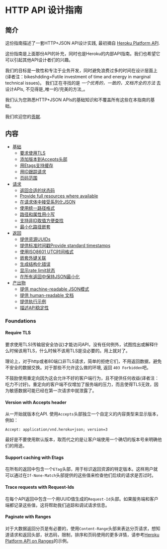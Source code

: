# HTTP API 设计指南

## 简介

这份指南描述了一套HTTP+JSON API设计实践, 最初摘自 [Heroku Platform API](https://devcenter.heroku.com/articles/platform-api-reference).

这份指南是上面那份API的补充，同时也是Heroku的内部API指南。我们也希望它可以引起其他API设计者们的兴趣。

我们的目标是一致性和专注于业务开发，同时避免浪费过多的时间在设计层面上(译者注：bikeshdding=Futile investment of time and energy in marginal technical issues)。 我们正在寻找的是 _一个优秀的，一致的，文档齐全的方法_ 去设计APIs, 不见得是_唯一的/完美的方法_。

我们认为您熟悉HTTP+JSON APIs的基础知识和不覆盖所有这些在本指南的基础。

我们欢迎您的[贡献](https://github.com/interagent/http-api-design/blob/master/CONTRIBUTING.md).

## 内容

* [基础](#foundations)
  *  [要求使用TLS](#require-tls)
  *  [添加版本到Accepts头部](#version-with-accepts-header)
  *  [用Etags支持缓存](#support-caching-with-etags)
  *  [用ID跟踪请求](#trace-requests-with-request-ids)
  *  [页码范围](#paginate-with-ranges)
* [请求](#requests)
  *  [返回合适的状态码](#return-appropriate-status-codes)
  *  [Provide full resources where available](#provide-full-resources-where-available)
  *  [在请求体中接受系列化JSON](#accept-serialized-json-in-request-bodies)
  *  [使用统一路径格式](#use-consistent-path-formats)
  *  [路径和属性用小写](#downcase-paths-and-attributes)
  *  [支持非ID取值方便查找](#support-non-id-dereferencing-for-convenience)
  *  [最小化路径嵌套](#minimize-path-nesting)
* [返回](#responses)
  *  [提供资源UUIDs](#provide-resource-uuids)
  *  [提供标准时间戳Provide standard timestamps](#provide-standard-timestamps)
  *  [使用ISO8601 UTC时间格式](#use-utc-times-formatted-in-iso8601)
  *  [嵌套外键关联](#nest-foreign-key-relations)
  *  [生成结构化错误](#generate-structured-errors)
  *  [显示rate limit状态](#show-rate-limit-status)
  *  [在所有返回中保持JSON最小化](#keep-json-minified-in-all-responses)
* [产出物](#artifacts)
  *  [提供 machine-readable JSON模式](#provide-machine-readable-json-schema)
  *  [提供 human-readable 文档](#provide-human-readable-docs)
  *  [提供执行示例](#provide-executable-examples)
  *  [描述API稳定性](#describe-stability)

### Foundations

#### Require TLS

要求使用TLS(传输层安全协议)才能访问API，没有任何例外，试图找出或解释什么时候该用TLS，什么时候不该用TLS是没必要的。用上就对了。

理论上，对于http或者80端口非TLS请求，简单的拒绝它们，不用返回数据，避免不安全的数据交换。对于那些不允许这么做的环境, 返回 `403 Forbidden`吧。

不鼓励使用重定向因为这会允许不好的客户端行为，且不提供任何收益(译者注：吃力不讨好)。重定向的客户端不仅增加了服务端的压力，而且使得TLS无效，因为敏感数据可能已经在第一次请求中就泄露了。

#### Version with Accepts header

从一开始就版本化API. 使用`Accepts`头部独立一个自定义的内容类型来显示版本，例如：

```
Accept: application/vnd.heroku+json; version=3
```

最好是不要使用默认版本，取而代之的是让客户端使用一个确切的版本号来明确他们的用途。

#### Support caching with Etags

在所有的返回中包含一个`ETag`头部，用于标识返回资源的特定版本。这样用户就可以通过在`If-None-Match`头部提供的这些值来检查他们后续的请求是否过时。

#### Trace requests with Request-Ids

在每个API返回中包含一个用UUID值生成的`Request-Id`头部。如果服务端和客户端都记录这些值，这将帮助我们追踪和调试请求信息。

#### Paginate with Ranges

对于大数据返回分页是有必要的，使用`Content-Range`头部来表达分页请求，想知道请求和返回头部，状态码，限制，排序和页码使用的更多详情，请参考[Heroku Platform API on Ranges](https://devcenter.heroku.com/articles/platform-api-reference#ranges)的示例。